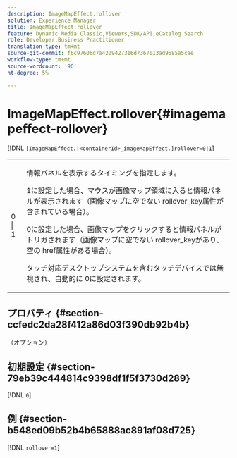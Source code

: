 ```yaml
---
description: ImageMapEffect.rollover
solution: Experience Manager
title: ImageMapEffect.rollover
feature: Dynamic Media Classic,Viewers,SDK/API,eCatalog Search
role: Developer,Business Practitioner
translation-type: tm+mt
source-git-commit: f6c97606d7a4209427316d7367013ad9585a5cae
workflow-type: tm+mt
source-wordcount: '90'
ht-degree: 5%

---
```



# ImageMapEffect.rollover{#imagemapeffect-rollover}

[!DNL `[ImageMapEffect.|<containerId>_imageMapEffect.]rollover=0|1`]

<table id="table_2671D63442B54F659C32C4A3CC61DD7C"> 
 <tbody> 
  <tr> 
   <td colname="col1"> <p><span class="codeph"> 0 | 1</span> </p> </td> 
   <td colname="col2"> <p>情報パネルを表示するタイミングを指定します。 </p> <p><span class="codeph"> 1</span>に設定した場合、マウスが画像マップ領域に入ると情報パネルが表示されます（画像マップに空でない<span class="codeph"> rollover_key</span>属性が含まれている場合）。 </p> <p><span class="codeph"> 0</span>に設定した場合、画像マップをクリックすると情報パネルがトリガされます（画像マップに空でない<span class="codeph"> rollover_key</span>があり、空の<span class="codeph"> href</span>属性がある場合）。 </p> <p> タッチ対応デスクトップシステムを含むタッチデバイスでは無視され、自動的に<span class="codeph"> 0</span>に設定されます。 </p> </td> 
  </tr> 
 </tbody> 
</table>

## プロパティ {#section-ccfedc2da28f412a86d03f390db92b4b}

（オプション）

## 初期設定 {#section-79eb39c444814c9398df1f5f3730d289}

[!DNL `0`]

## 例 {#section-b548ed09b52b4b65888ac891af08d725}

[!DNL `rollover=1`]
